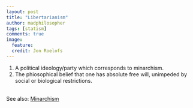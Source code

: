 ```yaml
---
layout: post
title: "Libertarianism"
author: madphilosopher
tags: [statism]
comments: true
image:
  feature:
  credit: Jon Roelofs
---
```


1. A political ideology/party which corresponds to minarchism.
1. The phiosophical belief that one has absolute free will, unimpeded by social or biological restrictions.

<br/>See also: [Minarchism](/minarchism)

